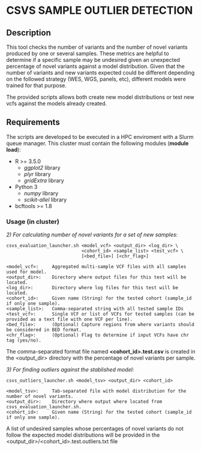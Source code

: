 # CSVS SAMPLE OUTLIER DETECTION

## Description

This tool checks the number of variants and the number of novel variants produced by one or several samples. These metrics are helpful to determine if a specific sample may be undesired given an unexpected percentage of novel variants against a model distribution. Given that the number of variants and new variants expected could be different depending on the followed strategy (WES, WGS, panels, etc), different models were trained for that purpose.

The provided scripts allows both create new model distributions or test new vcfs against the models already created.

## Requirements

The scripts are developed to be executed in a HPC enviroment with a Slurm queue manager. This cluster must contain the following modules (__module load__):

* R >= 3.5.0 
    * *ggplot2* library
    * *plyr* library
    * *gridExtra* library
* Python 3
    * *numpy* library
    * *scikit-allel* library
* bcftools >= 1.8 

### Usage (in cluster)

*2) For calculating number of novel variants for a set of new samples:*
```
csvs_evaluation_launcher.sh <model_vcf> <output_dir> <log_dir> \
                            <cohort_id> <sample_list> <test_vcf> \
                            [<bed_file>] [<chr_flag>]

<model_vcf>:     Aggregated multi-sample VCF files with all samples used for model.
<output_dir>:    Directory where output files for this test will be located.
<log_dir>:       Directory where log files for this test will be located.
<cohort_id>:     Given name (String) for the tested cohort (sample_id if only one sample).
<sample_list>:   Comma-separated string with all tested sample IDs
<test_vcf>:      Single VCF or list of VCFs for tested samples (can be provided as a text file with one VCF per line).
<bed_file>:      (Optional) Capture regions from where variants should be considered in BED format.
<chr_flag>:      (Optional) Flag to determine if input VCFs have chr tag (yes/no).
```

The comma-separated format file named **<cohort_id>.test.csv** is created in the <output_dir> directory with the percentage of novel variants per sample.


*3) For finding outliers against the stablished model:*
```
csvs_outliers_launcher.sh <model_tsv> <output_dir> <cohort_id>

<model_tsv>:     Tab-separated file with model distribution for the number of novel variants.
<output_dir>:    Directory where output where located from csvs_evaluation_launcher.sh.
<cohort_id>:     Given name (String) for the tested cohort (sample_id if only one sample).
```

A list of undesired samples whose percentages of novel variants do not follow the expected model distributions will be provided in the <output_dir>/<cohort_id>.test.outliers.txt file

